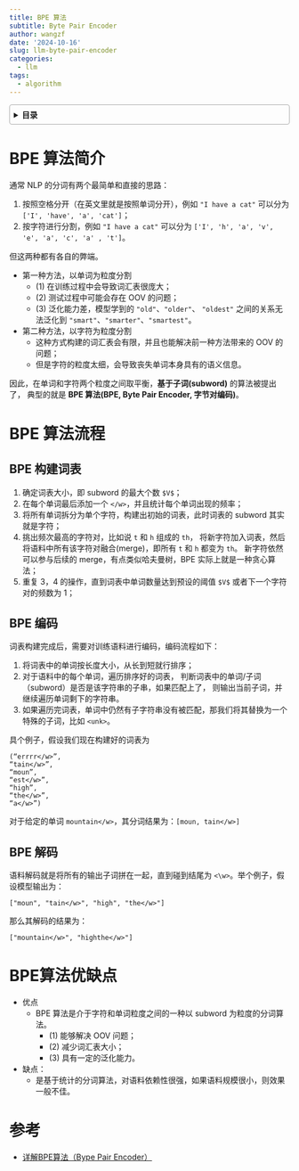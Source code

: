 ```yaml
---
title: BPE 算法
subtitle: Byte Pair Encoder
author: wangzf
date: '2024-10-16'
slug: llm-byte-pair-encoder
categories:
  - llm
tags:
  - algorithm
---
```


<style>
details {
    border: 1px solid #aaa;
    border-radius: 4px;
    padding: .5em .5em 0;
}
summary {
    font-weight: bold;
    margin: -.5em -.5em 0;
    padding: .5em;
}
details[open] {
    padding: .5em;
}
details[open] summary {
    border-bottom: 1px solid #aaa;
    margin-bottom: .5em;
}
img {
    pointer-events: none;
}
</style>

<details><summary>目录</summary><p>

- [BPE 算法简介](#bpe-算法简介)
- [BPE 算法流程](#bpe-算法流程)
    - [BPE 构建词表](#bpe-构建词表)
    - [BPE 编码](#bpe-编码)
    - [BPE 解码](#bpe-解码)
- [BPE算法优缺点](#bpe算法优缺点)
- [参考](#参考)
</p></details><p></p>

# BPE 算法简介

通常 NLP 的分词有两个最简单和直接的思路：

1. 按照空格分开（在英文里就是按照单词分开），例如 `"I have a cat"` 可以分为 `['I', 'have', 'a', 'cat']`；
2. 按字符进行分割，例如 `"I have a cat"` 可以分为 `['I', 'h', 'a', 'v', 'e', 'a', 'c', 'a' , 't']`。

但这两种都有各自的弊端。

* 第一种方法，以单词为粒度分割
    - (1) 在训练过程中会导致词汇表很庞大；
    - (2) 测试过程中可能会存在 OOV 的问题；
    - (3) 泛化能力差，模型学到的 `"old"`、`"older"`、
      `"oldest"` 之间的关系无法泛化到 `"smart"`、`"smarter"`、`"smartest"`。
* 第二种方法，以字符为粒度分割
    - 这种方式构建的词汇表会有限，并且也能解决前一种方法带来的 OOV 的问题；
    - 但是字符的粒度太细，会导致丧失单词本身具有的语义信息。

因此，在单词和字符两个粒度之间取平衡，**基于子词(subword)** 的算法被提出了，
典型的就是 **BPE 算法(BPE, Byte Pair Encoder, 字节对编码)**。

# BPE 算法流程

## BPE 构建词表

1. 确定词表大小，即 subword 的最大个数 `$V$`；
2. 在每个单词最后添加一个 `</w>`，并且统计每个单词出现的频率；
3. 将所有单词拆分为单个字符，构建出初始的词表，此时词表的 subword 其实就是字符；
4. 挑出频次最高的字符对，比如说 `t` 和 `h` 组成的 `th`，
   将新字符加入词表，然后将语料中所有该字符对融合(merge)，即所有 `t` 和 `h` 都变为 `th`。
   新字符依然可以参与后续的 merge，有点类似哈夫曼树，BPE 实际上就是一种贪心算法；
5. 重复 3，4 的操作，直到词表中单词数量达到预设的阈值 `$V$` 或者下一个字符对的频数为 1；

## BPE 编码

词表构建完成后，需要对训练语料进行编码，编码流程如下：

1. 将词表中的单词按长度大小，从长到短就行排序；
2. 对于语料中的每个单词，遍历排序好的词表，
   判断词表中的单词/子词（subword）是否是该字符串的子串，如果匹配上了，
   则输出当前子词，并继续遍历单词剩下的字符串。
3. 如果遍历完词表，单词中仍然有子字符串没有被匹配，那我们将其替换为一个特殊的子词，比如 `<unk>`。

具个例子，假设我们现在构建好的词表为

```
(“errrr</w>”, 
“tain</w>”, 
“moun”, 
“est</w>”, 
“high”, 
“the</w>”, 
“a</w>”)
```

对于给定的单词 `mountain</w>`，其分词结果为：`[moun, tain</w>]`

## BPE 解码

语料解码就是将所有的输出子词拼在一起，直到碰到结尾为 `<\w>`。举个例子，假设模型输出为：

```
["moun", "tain</w>", "high", "the</w>"]
```

那么其解码的结果为：

```
["mountain</w>", "highthe</w>"]
```

# BPE算法优缺点

* 优点
    - BPE 算法是介于字符和单词粒度之间的一种以 subword 为粒度的分词算法。
        - (1) 能够解决 OOV 问题；
        - (2) 减少词汇表大小；
        - (3) 具有一定的泛化能力。
* 缺点：
    - 是基于统计的分词算法，对语料依赖性很强，如果语料规模很小，则效果一般不佳。

# 参考

* [详解BPE算法（Bype Pair Encoder）](https://zhuanlan.zhihu.com/p/589086649)

